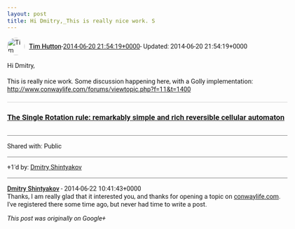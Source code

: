 ```yaml
---
layout: post
title: Hi Dmitry,_This is really nice work. S
---
```


<html><head><meta charset="utf-8"><title>Hi Dmitry,&lt;br&gt;&lt;br&gt;This is really nice work. Some discussion happening here, w...</title><style>body {font: 11pt Roboto, Arial, sans-serif; max-width: 640px; margin: 24px;}.author-photo {border-radius: 50%; margin-right: 10px; width: 40px;}.author {font-weight: 500;}.main-content {margin: 15px 0 15px;}.post-title {font-weight: bold;}.location {display: block; margin-top: 15px;}.location img {float: left; margin-right: 5px; width: 20px;}.media-link {display: inline-block; max-width: 100%; vertical-align: top;}.media-link p {margin-top: 5px; max-height: 4em; overflow: scroll;}.media {max-height: 100vh; max-width: 100%;}.video-placeholder {background: black; display: flex; height: 300px; max-width: 100%; width: 640px;}.play-icon {border-bottom: 30px solid transparent; border-left: 50px solid white; border-top: 30px solid transparent; color: white; margin: auto;}.album {max-height: 800px; overflow: scroll; width: calc(100vw - 48px);}.album .media-link {margin-right: 5px; max-width: 250px;}.album .media {max-height: 250px;}.link-embed {border-top: 1px solid lightgrey; display: block; margin-top: 20px;}.link-embed img {max-width: 100%;}.inline-link-embed {display: block;}.inline-link-embed img {vertical-align: middle;}.link-title {display: inline-block; font-size: medium; font-weight: 300; padding-left: 1em;}.reshare-attribution {display: block; font-weight: bold; margin-bottom: 10px;}.poll-image {margin-bottom: 5px; max-height: 300px; max-width: 500px;}.poll-choice {align-items: center; display: flex; margin-bottom: 5px; max-width: 500px;}.poll-choice-percentage {background-color: lightblue; height: 100%; left: 0; position: absolute; z-index: -1;}.poll-choice-selected {margin-right: 5px;}.poll-choice-results {border: 1px solid lightgray; border-radius: 5px; display: flex; line-height: 40px; overflow: hidden; padding: 0 8px; position: relative;}.poll-choice-results, .poll-choice-description {flex-grow: 1; margin-right: 10px;}.poll-choice-image {width: 100%;}.poll-choice-image, .poll-choice-image img {max-height: 40px; max-width: 100px;}.poll-choice-votes {max-height: 100px; overflow: auto;}.plus-entity-embed {color: black; display: block; text-decoration: none;}.plus-entity-embed-cover-photo {max-height: 300px; max-width: 100%;}.plus-entity-embed-info {padding: 0 1em 1em;}.plus-entity-embed-info h2 {font-weight: 500; margin: 10px 0;}.plus-entity-embed-info p {font-size: small; margin: 0;}.collection-owner-avatar {border-radius: 50%; border: 2px solid white; height: 40px; margin-top: -22px;}.visibility {padding: 1em 0; border-top: 1px solid grey;}.post-activity {padding: 1em 0; border-top: 1px solid grey;}.comments {border-top: 1px solid gray; padding-top: 1em;}.comment + .comment {margin-top: 1em;}.comment .media-link, .comment .inline-link-embed {margin-top: 5px;}</style></head><body><div style="margin-bottom:1em;"><div style="display:flex; align-items:center"><img class="author-photo" src="https://lh4.googleusercontent.com/-epo4ZZKNqEw/AAAAAAAAAAI/AAAAAAAAVSU/qu3LpcHEnoQ/s64-c/photo.jpg" alt="Tim Hutton"><a href="https://plus.google.com/+TimHutton" target="_blank" class="author">Tim Hutton</a> - <a target="_blank" href="https://plus.google.com/+TimHutton/posts/BgQAhrSFQaQ">2014-06-20 21:54:19+0000</a><span> - Updated: 2014-06-20 21:54:19+0000</span></div><div class="main-content">Hi Dmitry,<br><br>This is really nice work. Some discussion happening here, with a Golly implementation: <a rel="nofollow" target="_blank" href="http://www.conwaylife.com/forums/viewtopic.php?f=11&amp;t=1400" class="ot-anchor bidi_isolate" jslog="10929; track:click" dir="ltr">http://www.conwaylife.com/forums/viewtopic.php?f=11&amp;t=1400</a></div><a href="http://dmishin.blogspot.com/2013/11/the-single-rotation-rule-remarkably.html" target="_blank" class="link-embed"><h3>The Single Rotation rule: remarkably simple and rich reversible cellular automaton</h3><img src="https://lh5.googleusercontent.com/-mTAJ1a9hwXQ/UmzYqTP0NRI/AAAAAAAAE6M/fFMvSHjffjQ/w200-h150-no/animation.gif" alt=""></a></div><div class="visibility">Shared with: Public</div><div class="post-activity"><div class="plus-oners">+1'd by: <a href="https://plus.google.com/116542359168957860292">Dmitry Shintyakov</a></div></div><div class="comments"><div class="comment"><a target="_blank" href="https://plus.google.com/116542359168957860292" class="author">Dmitry Shintyakov</a><span class="time"> - 2014-06-22 10:41:43+0000</span><div class="comment-content">Thanks, I am really glad that it interested you, and thanks for opening a topic on <a rel="nofollow" target="_blank" href="http://conwaylife.com" class="ot-anchor bidi_isolate" jslog="10929; track:click" dir="ltr">conwaylife.com</a>. I&#39;ve registered there some time ago, but never had time to write a post.</div></div></div></body></html>

<i>This post was originally on Google+</i>
